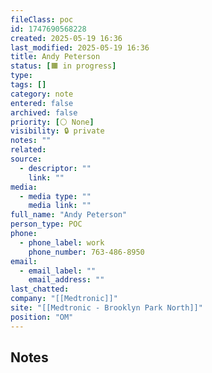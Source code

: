 ```yaml
---
fileClass: poc
id: 1747690568228
created: 2025-05-19 16:36
last_modified: 2025-05-19 16:36
title: Andy Peterson
status: [🟧 in progress]
type: 
tags: []
category: note
entered: false
archived: false
priority: [⚪ None]
visibility: 🔒 private
notes: ""
related: 
source:
  - descriptor: ""
    link: ""
media:
  - media type: ""
    media link: ""
full_name: "Andy Peterson"
person_type: POC
phone:
  - phone_label: work
    phone_number: 763-486-8950
email:
  - email_label: ""
    email_address: ""
last_chatted: 
company: "[[Medtronic]]"
site: "[[Medtronic - Brooklyn Park North]]"
position: "OM"
---
```


## Notes